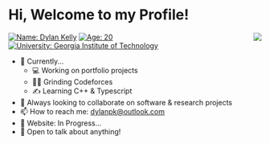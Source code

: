 # Hi, Welcome to my Profile!


<a>
<img align="right" src="https://github-readme-stats.vercel.app/api/top-langs/?username=dylankelly04&theme=merko&hide=vim%20snippet" />
</a>

[![Name: Dylan Kelly](https://img.shields.io/badge/Name-Dylan%20Kelly-success)](https://www.linkedin.com/in/dylan-kelly-1b901b1b2/)
[![Age: 20](https://img.shields.io/badge/Age-20-white)](https://en.wikipedia.org/wiki/January_27)
[![University: Georgia Institute of Technology](https://img.shields.io/badge/University-Georgia%20Institute%20of%20Technology-important)](https://www.cc.gatech.edu/)


- 🔭 Currently...
  - 💻 Working on portfolio projects
  - 👨‍💻 Grinding Codeforces
  - ✍️ Learning C++ & Typescript
- 👀 Always looking to collaborate on software & research projects
- 📫 How to reach me: dylanpk@outlook.com
- 🔗 Website: In Progress...
- 💬 Open to talk about anything!
